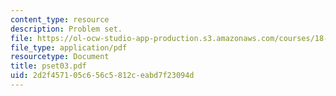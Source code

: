 ```yaml
---
content_type: resource
description: Problem set.
file: https://ol-ocw-studio-app-production.s3.amazonaws.com/courses/18-098-street-fighting-mathematics-january-iap-2008/2d2f457105c656c5812ceabd7f23094d_pset03.pdf
file_type: application/pdf
resourcetype: Document
title: pset03.pdf
uid: 2d2f4571-05c6-56c5-812c-eabd7f23094d
---
```


